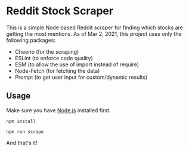 # Reddit Stock Scraper

This is a simple Node based Reddit scraper for finding which stocks are getting the most mentions. As of Mar 2, 2021, this project uses only the following packages:

- Cheerio (for the scraping)
- ESLint (to enforce code quality)
- ESM (to allow the use of import instead of require)
- Node-Fetch (for fetching the data)
- Prompt (to get user input for custom/dynamic results)

## Usage

Make sure you have [Node.js](https://nodejs.org/en/) installed first.

`npm install`

`npm run scrape`

And that's it!

